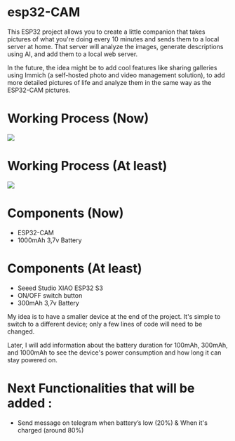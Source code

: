 # esp32-CAM
This ESP32 project allows you to create a little companion that takes pictures of what you're doing every 10 minutes and sends them to a local server at home.
That server will analyze the images, generate descriptions using AI, and add them to a local web server.

In the future, the idea might be to add cool features like sharing galleries using Immich (a self-hosted photo and video management solution),
to add more detailed pictures of life and analyze them in the same way as the ESP32-CAM pictures.

# Working Process (Now)
![](https://github.com/YuiByte/esp32-CAM/blob/main/img/Working%20Process%20(Now).png)

# Working Process (At least)
![](https://github.com/YuiByte/esp32-CAM/blob/main/img/Working%20Process%20(At%20least).png)


# Components (Now)
- ESP32-CAM
- 1000mAh 3,7v Battery

# Components (At least)
- Seeed Studio XIAO ESP32 S3
- ON/OFF switch button
- 300mAh 3,7v Battery

My idea is to have a smaller device at the end of the project.
It's simple to switch to a different device; only a few lines of code will need to be changed.

Later, I will add information about the battery duration for 100mAh, 300mAh, and 1000mAh to see the device's power consumption and how long it can stay powered on.

# Next Functionalities that will be added :
- Send message on telegram when battery’s low (20%) & When it's charged (around 80%)